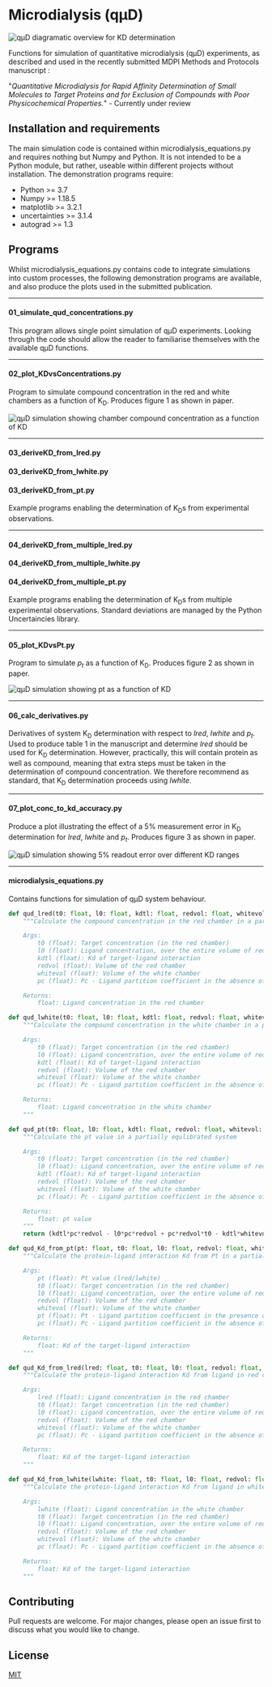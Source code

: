 # Microdialysis (qµD)
![qµD diagramatic overview for K<sub>D</sub> determination](quD-overview.svg)

Functions for simulation of quantitative microdialysis (qµD) experiments, as described and used in the recently submitted MDPI Methods and Protocols manuscript 
:

"*Quantitative Microdialysis for Rapid Affinity Determination of Small
Molecules to Target Proteins and for Exclusion of Compounds with Poor
Physicochemical Properties.*" - Currently under review

## Installation and requirements

The main simulation code is contained within microdialysis_equations.py and requires nothing but Numpy and Python. It is not intended to be a Python module, but rather, useable within different projects without installation.  The demonstration programs require:
- Python >= 3.7
- Numpy >= 1.18.5
- matplotlib >= 3.2.1
- uncertainties >= 3.1.4
- autograd >= 1.3

## Programs
Whilst microdialysis_equations.py contains code to integrate simulations into custom processes, the following demonstration programs are available, and also produce the plots used in the submitted publication.

----

#### 01_simulate_qud_concentrations.py
This program allows single point simulation of qµD experiments.  Looking through the code should allow the reader to familiarise themselves with the available qµD functions.

----

#### 02_plot_KDvsConcentrations.py
Program to simulate compound concentration in the red and white chambers as a function of K<sub>D</sub>.  Produces figure 1 as shown in paper.

![qµD simulation showing chamber compound concentration as a function of K<sub>D</sub>](2020-06-26_Figure1-KDvsConcentrations_SS1.svg)

---

####  03_deriveKD_from_lred.py
#### 03_deriveKD_from_lwhite.py
#### 03_deriveKD_from_pt.py

Example programs enabling the determination of K<sub>D</sub>s from experimental observations.

---
#### 04_deriveKD_from_multiple_lred.py
#### 04_deriveKD_from_multiple_lwhite.py
#### 04_deriveKD_from_multiple_pt.py

Example programs enabling the determination of K<sub>D</sub>s from multiple experimental observations.  Standard deviations are managed by the Python Uncertaincies library.

---

#### 05_plot_KDvsPt.py
Program to simulate *p<sub>t</sub>* as a function of K<sub>D</sub>. Produces figure 2 as shown in paper.

![qµD simulation showing p<sub>t</sub> as a function of K<sub>D</sub>](2020-06-26_Figure2-KDvsPt_SS1.svg)

---

#### 06_calc_derivatives.py

Derivatives of system K<sub>D</sub> determination with respect to *lred*, *lwhite* and *p<sub>t</sub>*.  Used to produce table 1 in the manuscript and determine *lred* should be used for K<sub>D</sub> determination.  However, practically, this will contain protein as well as compound, meaning that extra steps must be taken in the determination of compound concentration.  We therefore recommend as standard, that K<sub>D</sub> determination proceeds using *lwhite*.

---

#### 07_plot_conc_to_kd_accuracy.py

Produce a plot illustrating the effect of a 5% measurement error in K<sub>D</sub> determination for *lred*, *lwhite* and *p<sub>t</sub>*.  Produces figure 3 as shown in paper.

![qµD simulation showing 5% readout error over different K<sub>D</sub> ranges](2020-06-26_Figure3-KDvsPtWith5pctError_SS1.svg)

---

#### microdialysis_equations.py

Contains functions for simulation of qµD system behaviour.

```python
def qud_lred(t0: float, l0: float, kdtl: float, redvol: float, whitevol: float, pc: float):
    """Calculate the compound concentration in the red chamber in a partially equlibrated system

    Args:
        t0 (float): Target concentration (in the red chamber)
        l0 (float): Ligand concentration, over the entire volume of red and white chambers when fully equilibrated.
        kdtl (float): Kd of target-ligand interaction
        redvol (float): Volume of the red chamber
        whitevol (float): Volume of the white chamber
        pc (float): Pc - Ligand partition coefficient in the absence of protein (control)

    Returns:
        float: Ligand concentration in the red chamber
```


```python
def qud_lwhite(t0: float, l0: float, kdtl: float, redvol: float, whitevol: float, pc: float):
    """Calculate the compound concentration in the white chamber in a partially equlibrated system

    Args:
        t0 (float): Target concentration (in the red chamber)
        l0 (float): Ligand concentration, over the entire volume of red and white chambers when fully equilibrated.
        kdtl (float): Kd of target-ligand interaction
        redvol (float): Volume of the red chamber
        whitevol (float): Volume of the white chamber
        pc (float): Pc - Ligand partition coefficient in the absence of protein (control)

    Returns:
        float: Ligand concentration in the white chamber
    """

```

```python
def qud_pt(t0: float, l0: float, kdtl: float, redvol: float, whitevol: float, pc: float):
    """Calculate the pt value in a partially equlibrated system

    Args:
        t0 (float): Target concentration (in the red chamber)
        l0 (float): Ligand concentration, over the entire volume of red and white chambers when fully equilibrated.
        kdtl (float): Kd of target-ligand interaction
        redvol (float): Volume of the red chamber
        whitevol (float): Volume of the white chamber
        pc (float): Pc - Ligand partition coefficient in the absence of protein (control)

    Returns:
        float: pt value
    """
    return (kdtl*pc*redvol - l0*pc*redvol + pc*redvol*t0 - kdtl*whitevol - l0*pc*whitevol + sqrt((-(kdtl*pc*redvol) + l0*pc*redvol - pc*redvol*t0 + kdtl*whitevol + l0*pc*whitevol)**2 - 4*kdtl*redvol*(-(l0*pc**2*redvol) - kdtl*pc*whitevol - l0*pc**2*whitevol - pc*t0*whitevol)))/(2.*kdtl*redvol)
```

```python
def qud_Kd_from_pt(pt: float, t0: float, l0: float, redvol: float, whitevol: float, pc: float):
    """Calculate the protein-ligand interaction Kd from Pt in a partially equilibrated system

    Args:
        pt (float): Pt value (lred/lwhite)
        t0 (float): Target concentration (in the red chamber)
        l0 (float): Ligand concentration, over the entire volume of red and white chambers when fully equilibrated.
        redvol (float): Volume of the red chamber
        whitevol (float): Volume of the white chamber
        pt (float): Pt - Ligand partition coefficient in the presence of protein
        pc (float): Pc - Ligand partition coefficient in the absence of protein (control)

    Returns:
        float: Kd of the target-ligand interaction
    """
```

```python
def qud_Kd_from_lred(lred: float, t0: float, l0: float, redvol: float, whitevol: float, pc: float):
    """Calculate the protein-ligand interaction Kd from ligand in red chamber in a partially equilibrated system

    Args:
        lred (float): Ligand concentration in the red chamber
        t0 (float): Target concentration (in the red chamber)
        l0 (float): Ligand concentration, over the entire volume of red and white chambers when fully equilibrated.
        redvol (float): Volume of the red chamber
        whitevol (float): Volume of the white chamber
        pc (float): Pc - Ligand partition coefficient in the absence of protein (control)

    Returns:
        float: Kd of the target-ligand interaction
    """
```
```python
def qud_Kd_from_lwhite(lwhite: float, t0: float, l0: float, redvol: float, whitevol: float, pc: float):
    """Calculate the protein-ligand interaction Kd from ligand in white chamber in a partially equilibrated system

    Args:
        lwhite (float): Ligand concentration in the white chamber
        t0 (float): Target concentration (in the red chamber)
        l0 (float): Ligand concentration, over the entire volume of red and white chambers when fully equilibrated.
        redvol (float): Volume of the red chamber
        whitevol (float): Volume of the white chamber
        pc (float): Pc - Ligand partition coefficient in the absence of protein (control)

    Returns:
        float: Kd of the target-ligand interaction
    """
```





## Contributing
Pull requests are welcome. For major changes, please open an issue first to discuss what you would like to change.

## License
[MIT](https://choosealicense.com/licenses/mit/)